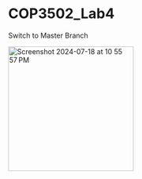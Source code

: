 # COP3502_Lab4

Switch to Master Branch 

<img width="254" alt="Screenshot 2024-07-18 at 10 55 57 PM" src="https://github.com/user-attachments/assets/6eb6ce8e-e929-413d-b25c-efdbed4b2b51">
